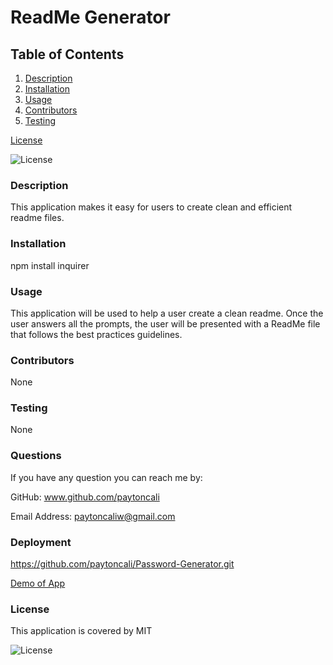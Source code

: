 # ReadMe Generator

## Table of Contents
  
1. [Description](#description)
2. [Installation](#installation)
3. [Usage](#usage)
4. [Contributors](#contributors)
5. [Testing](#testing)


[License](#license)


![License](https://img.shields.io/badge/License-MIT-green.svg)

### Description
This application makes it easy for users to create clean and efficient readme files.
  
### Installation
npm install inquirer
  
### Usage
This application will be used to help a user create a clean readme. Once the user answers all the prompts, the user will be presented with a ReadMe file that follows the best practices guidelines.
  
### Contributors
None
  
### Testing
None
  
### Questions

If you have any question you can reach me by: 

GitHub: www.github.com/paytoncali

Email Address: paytoncaliw@gmail.com

### Deployment
https://github.com/paytoncali/Password-Generator.git

[Demo of App](https://drive.google.com/file/d/1mAzNx5wuyjHtDTOvpObd7ihsUZE3NHrG/preview)

### License
This application is covered by MIT

![License](https://img.shields.io/badge/License-MIT-green.svg)